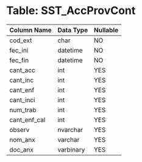 # Table: SST_AccProvCont

| Column Name | Data Type | Nullable |
|-------------|-----------|----------|
| cod_ext | char | NO |
| fec_ini | datetime | NO |
| fec_fin | datetime | NO |
| cant_acc | int | YES |
| cant_inc | int | YES |
| cant_enf | int | YES |
| cant_inci | int | YES |
| num_trab | int | YES |
| cant_enf_cal | int | YES |
| observ | nvarchar | YES |
| nom_anx | varchar | YES |
| doc_anx | varbinary | YES |
